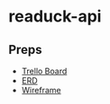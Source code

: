 # readuck-api

## Preps
- [Trello Board](https://trello.com/b/WBR9gIDd/readuck)
- [ERD](https://whimsical.com/readuck-Y2tuqvYdEP2X1RFNjtZUQz)
- [Wireframe](https://www.figma.com/file/nKh0FdCiOkLCkbLBOE5BRY/readuck?node-id=1%3A2)
